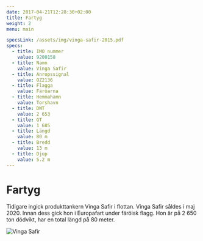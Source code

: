 ```yaml
---
date: 2017-04-21T12:28:30+02:00
title: Fartyg
weight: 2
menu: main

specsLink: /assets/img/vinga-safir-2015.pdf
specs:
  - title: IMO nummer
    value: 9200158
  - title: Namn
    value: Vinga Safir
  - title: Anropssignal
    value: OZ2136
  - title: Flagga
    value: Färöarna
  - title: Hemmahamn
    value: Torshavn
  - title: DWT
    value: 2 653
  - title: GT
    value: 1 685
  - title: Längd
    value: 80 m
  - title: Bredd
    value: 13 m
  - title: Djup
    value: 5.2 m
---
```


# Fartyg

Tidigare ingick produkttankern Vinga Safir i flottan. Vinga Safir såldes i maj 2020. Innan dess gick hon i Europafart under färöisk flagg. Hon är på 2 650 ton dödvikt, har en total längd på 80 meter.

![Vinga Safir](/assets/img/vinga-safir-1.jpg)
